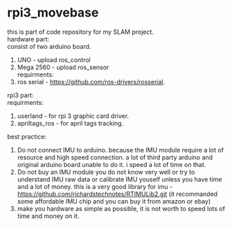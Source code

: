 # rpi3_movebase
this is part of code repository for my SLAM project.  
hardware part:  
consist of two arduino board.  
1. UNO - upload ros_control  
2. Mega 2560 - upload ros_sensor  
requirments:  
1. ros serial - https://github.com/ros-drivers/rosserial.  

rpi3 part:  
requirments:  
1. userland - for rpi 3 graphic card driver.  
2. apriltags_ros - for april tags tracking.  

best practice:  
1. Do not connect IMU to arduino. because the IMU module require a lot of resource and high speed connection. a lot of third party arduino and original arduino board unable to do it. i speed a lot of time on that.  
2. Do not buy an IMU module you do not know very well or try to understand IMU raw data or calibrate IMU youself unless you have time and a lot of money. this is a very good library for imu - https://github.com/richardstechnotes/RTIMULib2.git (it recommanded some affordable IMU chip and you can buy it from amazon or ebay)  
3. make you hardware as simple as possible, it is not worth to speed lots of time and money on it.  

